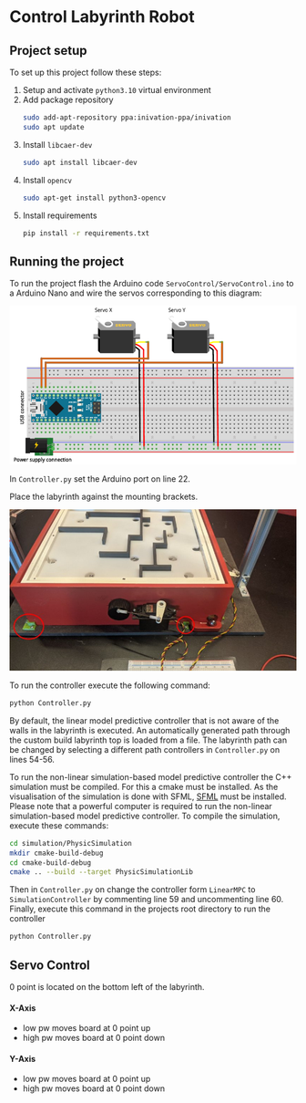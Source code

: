 # Control Labyrinth Robot


## Project setup
To set up this project follow these steps:
1. Setup and activate `python3.10` virtual environment
2. Add package repository
    ```bash
    sudo add-apt-repository ppa:inivation-ppa/inivation
    sudo apt update
    ```
3. Install `libcaer-dev`
    ```bash
    sudo apt install libcaer-dev 
    ```
4. Install `opencv`
   ```bash
   sudo apt-get install python3-opencv
   ```
5. Install requirements
    ```bash
   pip install -r requirements.txt
    ```


## Running the project
To run the project flash the Arduino code `ServoControl/ServoControl.ino` to a Arduino Nano and wire the servos corresponding to this diagram:

![](ArduinoServoConnection.png)

In `Controller.py` set the Arduino port on line 22.

Place the labyrinth against the mounting brackets.

![](MountingBrackets.jpg)

To run the controller execute the following command:
```bash
python Controller.py
```
By default, the linear model predictive controller that is not aware of the walls in the labyrinth is executed.
An automatically generated path through the custom build labyrinth top is loaded from a file.
The labyrinth path can be changed by selecting a different path controllers in `Controller.py` on lines 54-56.

To run the non-linear simulation-based model predictive controller the C++ simulation must be compiled.
For this a cmake must be installed.
As the visualisation of the simulation is done with SFML, [SFML](https://www.sfml-dev.org/tutorials/2.6/start-linux.php) must be installed.
Please note that a powerful computer is required to run the non-linear simulation-based model predictive controller.
To compile the simulation, execute these commands:
```bash
cd simulation/PhysicSimulation
mkdir cmake-build-debug
cd cmake-build-debug
cmake .. --build --target PhysicSimulationLib
```
Then in `Controller.py` on change the controller form `LinearMPC` to `SimulationController` by commenting line 59 and uncommenting line 60.
Finally, execute this command in the projects root directory to run the controller
```bash
python Controller.py
```

## Servo Control
0 point is located on the bottom left of the labyrinth.
#### X-Axis
- low pw moves board at 0 point up
- high pw moves board at 0 point down
#### Y-Axis
- low pw moves board at 0 point up
- high pw moves board at 0 point down
